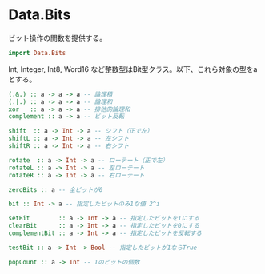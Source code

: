 # Data.Bits

ビット操作の関数を提供する。

```haskell
import Data.Bits
```

Int, Integer, Int8, Word16 など整数型はBit型クラス。以下、これら対象の型をaとする。

```haskell
(.&.) :: a -> a -> a -- 論理積
(.|.) :: a -> a -> a -- 論理和
xor   :: a -> a -> a -- 排他的論理和
complement :: a -> a -- ビット反転

shift  :: a -> Int -> a -- シフト（正で左）
shiftL :: a -> Int -> a -- 左シフト
shiftR :: a -> Int -> a -- 右シフト

rotate  :: a -> Int -> a -- ローテート（正で左）
rotateL :: a -> Int -> a -- 左ローテート
rotateR :: a -> Int -> a -- 右ローテート

zeroBits :: a -- 全ビットが0

bit :: Int -> a -- 指定したビットのみ1な値 2^i

setBit        :: a -> Int -> a -- 指定したビットを1にする
clearBit      :: a -> Int -> a -- 指定したビットを0にする
complementBit :: a -> Int -> a -- 指定したビットを反転する

testBit :: a -> Int -> Bool -- 指定したビットが1ならTrue

popCount :: a -> Int -- 1のビットの個数
```
